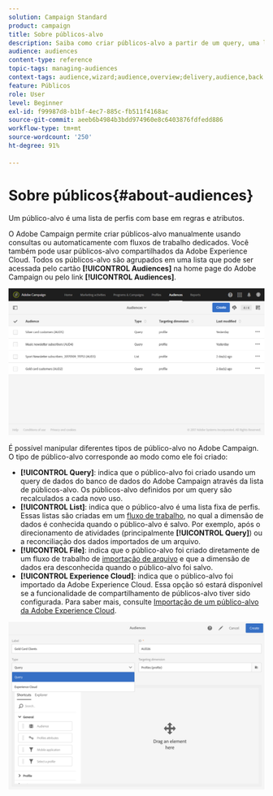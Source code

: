 ```yaml
---
solution: Campaign Standard
product: campaign
title: Sobre públicos-alvo
description: Saiba como criar públicos-alvo a partir de um query, uma lista ou um arquivo e como importá-los da Adobe Experience Cloud.
audience: audiences
content-type: reference
topic-tags: managing-audiences
context-tags: audience,wizard;audience,overview;delivery,audience,back
feature: Públicos
role: User
level: Beginner
exl-id: f99987d8-b1bf-4ec7-885c-fb511f4168ac
source-git-commit: aeeb6b4984b3bdd974960e8c6403876fdfedd886
workflow-type: tm+mt
source-wordcount: '250'
ht-degree: 91%

---
```


# Sobre públicos{#about-audiences}

Um público-alvo é uma lista de perfis com base em regras e atributos.

O Adobe Campaign permite criar públicos-alvo manualmente usando consultas ou automaticamente com fluxos de trabalho dedicados. Você também pode usar públicos-alvo compartilhados da Adobe Experience Cloud. Todos os públicos-alvo são agrupados em uma lista que pode ser acessada pelo cartão **[!UICONTROL Audiences]** na home page do Adobe Campaign ou pelo link **[!UICONTROL Audiences]**.

![](assets/audience_1.png)

É possível manipular diferentes tipos de público-alvo no Adobe Campaign. O tipo de público-alvo corresponde ao modo como ele foi criado:

* **[!UICONTROL Query]**: indica que o público-alvo foi criado usando um  [](../../automating/using/editing-queries.md#about-query-editor) query de dados do banco de dados do Adobe Campaign através da lista de públicos-alvo. Os públicos-alvo definidos por um query são recalculados a cada novo uso.
* **[!UICONTROL List]**: indica que o público-alvo é uma lista fixa de perfis. Essas listas são criadas em um [fluxo de trabalho](../../automating/using/get-started-workflows.md), no qual a dimensão de dados é conhecida quando o público-alvo é salvo. Por exemplo, após o direcionamento de atividades (principalmente **[!UICONTROL Query]**) ou a reconciliação dos dados importados de um arquivo.
* **[!UICONTROL File]**: indica que o público-alvo foi criado diretamente de um fluxo de trabalho de [importação de arquivo](../../automating/using/load-file.md) e que a dimensão de dados era desconhecida quando o público-alvo foi salvo.
* **[!UICONTROL Experience Cloud]**: indica que o público-alvo foi importado da Adobe Experience Cloud. Essa opção só estará disponível se a funcionalidade de compartilhamento de públicos-alvo tiver sido configurada. Para saber mais, consulte [Importação de um público-alvo da Adobe Experience Cloud](../../integrating/using/sharing-audiences-with-audience-manager-or-people-core-service.md#importing-an-audience).

![](assets/audience_type_selection.png)
